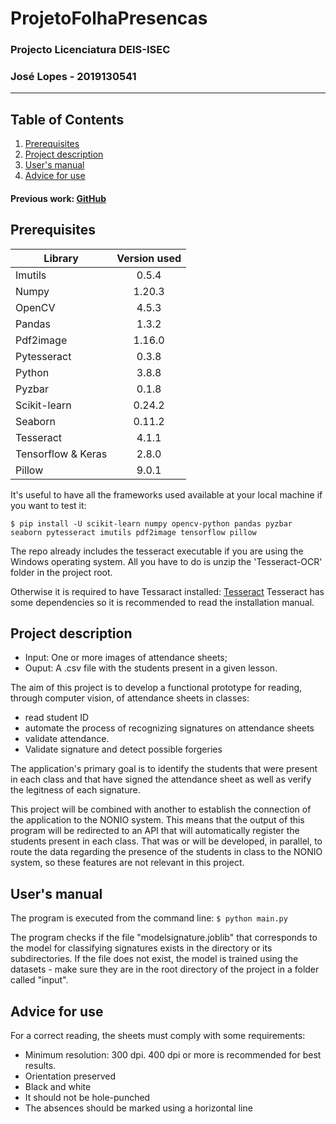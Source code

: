 # ProjetoFolhaPresencas

### Projecto Licenciatura DEIS-ISEC
### José Lopes - 2019130541
***
## Table of Contents
1. [Prerequisites](#project-description)
2. [Project description](#users-manual)
3. [User's manual](#users-manual)
4. [Advice for use](#advice-for-use)



#### Previous work: [GitHub](https://github.com/renatogomes17/ProjetoFolhaPresencas)

## Prerequisites

| Library       | Version used     | 
| ------------- |:-------------:| 
| Imutils |	0.5.4 |
| Numpy	|1.20.3|
| OpenCV	|4.5.3|
| Pandas	|1.3.2|
| Pdf2image	|1.16.0|
| Pytesseract|	0.3.8|
| Python	|3.8.8|
| Pyzbar |0.1.8
| Scikit-learn|	0.24.2|
| Seaborn|	0.11.2|
| Tesseract|4.1.1| 
| Tensorflow & Keras |2.8.0| 
| Pillow |9.0.1| 

It's useful to have all the frameworks used available at your local machine if you want to test it:

`$ pip install -U scikit-learn numpy opencv-python pandas pyzbar seaborn pytesseract imutils pdf2image tensorflow pillow`

The repo already includes the tesseract executable if you are using the Windows operating system. All you have to do is unzip 
the 'Tesseract-OCR' folder in the project root.

Otherwise it is required to have Tessaract installed: [Tesseract](https://tesseract-ocr.github.io/tessdoc/Home.html)
Tesseract has some dependencies so it is recommended to read the installation manual.


## Project description
* Input: One or more images of attendance sheets;
* Ouput: A .csv file with the students present in a given lesson.

The aim of this project is to develop a functional prototype for reading, through computer vision, of attendance sheets in classes:
* read student ID
* automate the process of recognizing signatures on attendance sheets 
* validate attendance. 
* Validate signature and detect possible forgeries

The application's primary goal is to identify the students that were present in each class and that have signed the attendance sheet as well as verify the legitness
of each signature.

This project will be combined with another to establish the connection of the application to the NONIO system. This means that the output of this program will be redirected to an API that will automatically register the students present in each class. That was or will be developed, in parallel, to route the data regarding the presence of the students in class to the NONIO system, so these features are not relevant in this project.

## User's manual
The program is executed from the command line: 
`$ python main.py`

The program checks if the file "modelsignature.joblib" that corresponds to the model for classifying signatures exists in the directory or its subdirectories. If the file does not exist, the model is trained using the datasets - make sure they are in the root directory of the project in a folder called "input".


## Advice for use
For a correct reading, the sheets must comply with some requirements:
* Minimum resolution: 300 dpi. 400 dpi or more is recommended for best results.
* Orientation preserved
* Black and white
* It should not be hole-punched
* The absences should be marked using a horizontal line
